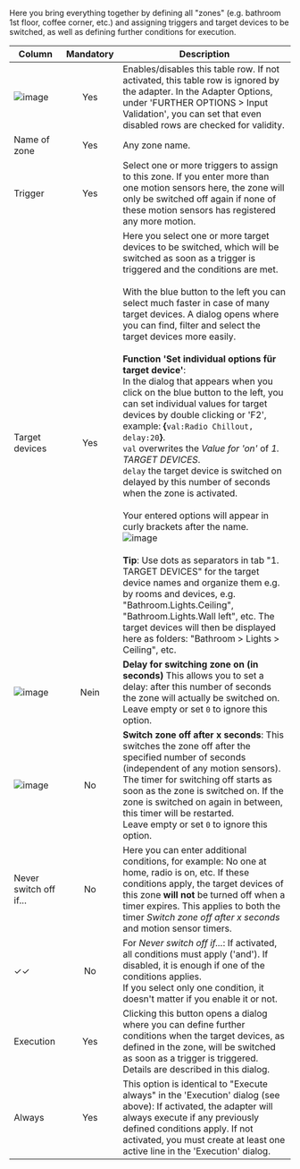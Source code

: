 Here you bring everything together by defining all "zones" (e.g. bathroom 1st floor, coffee corner, etc.) and assigning triggers and target devices to be switched, as well as defining further conditions for execution.

| Column | Mandatory | Description |
|----------|:------------:|-------|
| ![image](https://github.com/iobroker-community-adapters/ioBroker.smartcontrol/blob/master/admin/doc-md/img/check_box-24px.svg?raw=true) |  Yes   | Enables/disables this table row. If not activated, this table row is ignored by the adapter. In the Adapter Options, under 'FURTHER OPTIONS > Input Validation', you can set that even disabled rows are checked for validity. |
| Name of zone | Yes | Any zone name. |
| Trigger | Yes | Select one or more triggers to assign to this zone. If you enter more than one motion sensors here, the zone will only be switched off again if none of these motion sensors has registered any more motion.|
| Target devices | Yes | Here you select one or more target devices to be switched, which will be switched as soon as a trigger is triggered and the conditions are met.<br><br>With the blue button to the left you can select much faster in case of many target devices. A dialog opens where you can find, filter and select the target devices more easily.<br><br>**Function 'Set individual options für target device'**:<br>In the dialog that appears when you click on the blue button to the left, you can set individual values for target devices by double clicking or 'F2', example: **{**`val:Radio Chillout, delay:20`**}**.<br>`val` overwrites the *Value for 'on'* of *1. TARGET DEVICES*.<br>`delay` the target device is switched on delayed by this number of seconds when the zone is activated.<br><br>Your entered options will appear in curly brackets after the name.<br>![image](https://github.com/iobroker-community-adapters/ioBroker.smartcontrol/blob/master/admin/doc-md/img/table-zones_select-target-devices-overwrite.gif?raw=true)<br><br>**Tip**: Use dots as separators in tab "1. TARGET DEVICES" for the target device names and organize them e.g. by rooms and devices, e.g. "Bathroom.Lights.Ceiling", "Bathroom.Lights.Wall left", etc. The target devices will then be displayed here as folders: "Bathroom > Lights > Ceiling", etc. |
| ![image](https://github.com/iobroker-community-adapters/ioBroker.smartcontrol/blob/master/admin/doc-md/img/timelapse-24px.svg?raw=true)|  Nein   | **Delay for switching zone on (in seconds)** This allows you to set a delay: after this number of seconds the zone will actually be switched on.<br>Leave empty or set `0` to ignore this option. |
| ![image](https://github.com/iobroker-community-adapters/ioBroker.smartcontrol/blob/master/admin/doc-md/img/timer-24px.svg?raw=true) | No | **Switch zone off after x seconds**: This switches the zone off after the specified number of seconds (independent of any motion sensors). The timer for switching off starts as soon as the zone is switched on. If the zone is switched on again in between, this timer will be restarted.<br>Leave empty or set `0` to ignore this option. |
| Never switch off if... | No | Here you can enter additional conditions, for example: No one at home, radio is on, etc. If these conditions apply, the target devices of this zone **will not** be turned off when a timer expires. This applies to both the timer *Switch zone off after x seconds* and motion sensor timers. |
| ✓✓ | No | For *Never switch off if...*: If activated, all conditions must apply ('and'). If disabled, it is enough if one of the conditions applies.<br>If you select only one condition, it doesn't matter if you enable it or not.|
| Execution | Yes | Clicking this button opens a dialog where you can define further conditions when the target devices, as defined in the zone, will be switched as soon as a trigger is triggered. Details are described in this dialog. |
| Always | Yes | This option is identical to "Execute always" in the 'Execution' dialog (see above): If activated, the adapter will always execute if any previously defined conditions apply. If not activated, you must create at least one active line in the 'Execution' dialog. |